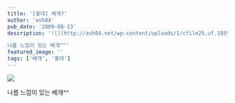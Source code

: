 ```yaml
---
title: '[홍대] 베개?'
author: 'ash84'
pub_date: '2009-08-13'
description: '![](http://ash84.net/wp-content/uploads/1/cfile25.uf.1959350E4A82A8967C8CE3.jpg)

나름 느낌이 있는 베개^^'
featured_image: ''
tags: ['베개', '홍대']
---
```



![](http://ash84.net/wp-content/uploads/1/cfile25.uf.1959350E4A82A8967C8CE3.jpg)

나름 느낌이 있는 베개^^



